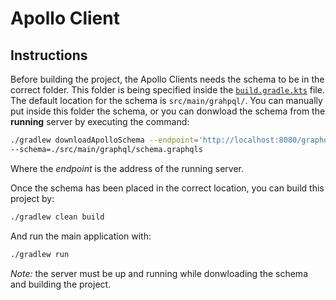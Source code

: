 # Apollo Client

## Instructions
Before building the project, the Apollo Clients needs the schema to be in the
correct folder. This folder is being specified inside the [`build.gradle.kts`](./build.gradle.kts)
file. The default location for the schema is `src/main/grahpql/`. You can manually
put inside this folder the schema, or you can donwload the schema from the 
**running** server by executing the command:
```bash
./gradlew downloadApolloSchema --endpoint='http://localhost:8080/graphql' \
--schema=./src/main/graphql/schema.graphqls
```
Where the *endpoint* is the address of the running server.

Once the schema has been placed in the correct location, you can build this
project by:
```bash
./gradlew clean build
```
And run the main application with:
```bash
./gradlew run
```

*Note:* the server must be up and running while donwloading the schema and
building the project.
